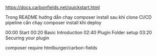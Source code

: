 

https://docs.carbonfields.net/quickstart.html
<!-- viết câu lệnh này để cài đặt thư viện -->
Trong README hướng dẫn chạy composer install sau khi clone
CI/CD pipeline cần chạy composer install khi deploy



00:00 Start
00:20 Basic Introduction
02:40 Plugin Folder setup
03:20 Securing your plugin
<!-- tạo thêm file index để tránh bị lỗ hỏng bảo mật -->

<!-- 08:17 Create your Plugin Class -->
<!-- 09:28 Installing Carbon Fields into Plugin via Composer -->
composer require htmlburger/carbon-fields

<!-- 13:19 Set up Composer Autoload & Constant for Plugin Path -->

<!-- 15:28 Instantiate our Class -->

<!-- 16:05 Breaking our Plugin into Separate Files for Simplicity -->

<!-- 18:20 Setting up Carbon Fields for our Custom Plugin Options -->

<!-- 34:45 Creating a Shortcode for our Contact Form -->

<!-- 38:16 Create Form Template for Front End Display -->

<!-- 41:43 Set up REST Endpoint to Receive Post Requests -->

<!-- 44:34 Set up AJAX to Point to our REST Endpoint -->

<!-- 51:13 Handle Form Data (Nonce check, Send Email) -->

<!-- 1:12:58 Displaying Submissions in the WordPress Admin (Custom Post Type) -->

<!-- 1:27:53 Set Up Meta Box to Display Submission Data -->

<!-- 1:45:10 Creating Custom Columns on Submission Post Type -->

<!-- 1:54:07 Enable Searching Custom Meta Data in Submission Table -->

<!-- 1:58:55 Enqueue CSS for Contact Form -->

<!-- 2:05:15 Sanitising Form Data -->

<!-- 2:15:20 Make Plugin Options Work in Our Plugin -->

<!-- 2:24:24 Sort Plugin Menu Order -->

<!-- 2:26:03 Make Submissions Only Accessible By Admins -->

<!-- 2:27:01 Summary & Ending -->
